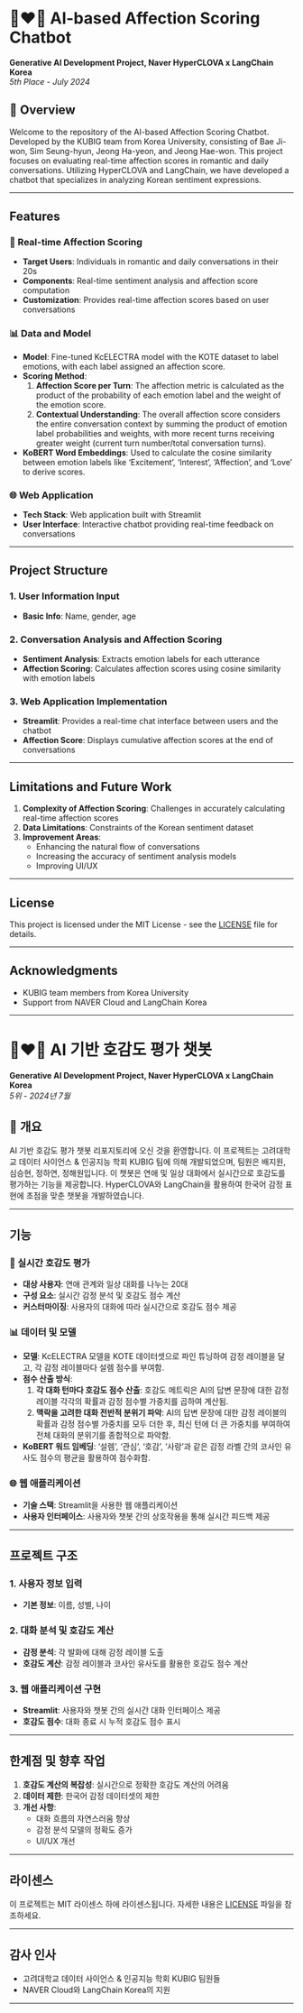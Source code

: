 # 👩‍❤️‍👨 AI-based Affection Scoring Chatbot

**Generative AI Development Project, Naver HyperCLOVA x LangChain Korea**  
*5th Place - July 2024*

## 🤖 Overview

Welcome to the repository of the AI-based Affection Scoring Chatbot. Developed by the KUBIG team from Korea University, consisting of Bae Ji-won, Sim Seung-hyun, Jeong Ha-yeon, and Jeong Hae-won. This project focuses on evaluating real-time affection scores in romantic and daily conversations. Utilizing HyperCLOVA and LangChain, we have developed a chatbot that specializes in analyzing Korean sentiment expressions.

---

## Features 

### 💬 Real-time Affection Scoring

- **Target Users**: Individuals in romantic and daily conversations in their 20s
- **Components**: Real-time sentiment analysis and affection score computation
- **Customization**: Provides real-time affection scores based on user conversations

### 📊 Data and Model

- **Model**: Fine-tuned KcELECTRA model with the KOTE dataset to label emotions, with each label assigned an affection score.
- **Scoring Method**:
  1. **Affection Score per Turn**: The affection metric is calculated as the product of the probability of each emotion label and the weight of the emotion score.
  2. **Contextual Understanding**: The overall affection score considers the entire conversation context by summing the product of emotion label probabilities and weights, with more recent turns receiving greater weight (current turn number/total conversation turns).
- **KoBERT Word Embeddings**: Used to calculate the cosine similarity between emotion labels like ‘Excitement’, ‘Interest’, ‘Affection’, and ‘Love’ to derive scores.

### 🌐 Web Application

- **Tech Stack**: Web application built with Streamlit
- **User Interface**: Interactive chatbot providing real-time feedback on conversations

---

## Project Structure

### 1. User Information Input
- **Basic Info**: Name, gender, age

### 2. Conversation Analysis and Affection Scoring
- **Sentiment Analysis**: Extracts emotion labels for each utterance
- **Affection Scoring**: Calculates affection scores using cosine similarity with emotion labels

### 3. Web Application Implementation
- **Streamlit**: Provides a real-time chat interface between users and the chatbot
- **Affection Score**: Displays cumulative affection scores at the end of conversations

---

## Limitations and Future Work

1. **Complexity of Affection Scoring**: Challenges in accurately calculating real-time affection scores
2. **Data Limitations**: Constraints of the Korean sentiment dataset
3. **Improvement Areas**:
   - Enhancing the natural flow of conversations
   - Increasing the accuracy of sentiment analysis models
   - Improving UI/UX

---

## License

This project is licensed under the MIT License - see the [LICENSE](LICENSE) file for details.

---

## Acknowledgments

- KUBIG team members from Korea University
- Support from NAVER Cloud and LangChain Korea

---

# 👩‍❤️‍👨 AI 기반 호감도 평가 챗봇

**Generative AI Development Project, Naver HyperCLOVA x LangChain Korea**  
*5위 - 2024년 7월*

## 🤖 개요

AI 기반 호감도 평가 챗봇 리포지토리에 오신 것을 환영합니다. 이 프로젝트는 고려대학교 데이터 사이언스 & 인공지능 학회 KUBIG 팀에 의해 개발되었으며, 팀원은 배지원, 심승현, 정하연, 정해원입니다. 이 챗봇은 연애 및 일상 대화에서 실시간으로 호감도를 평가하는 기능을 제공합니다. HyperCLOVA와 LangChain을 활용하여 한국어 감정 표현에 초점을 맞춘 챗봇을 개발하였습니다.

---

## 기능

### 💬 실시간 호감도 평가

- **대상 사용자**: 연애 관계와 일상 대화를 나누는 20대
- **구성 요소**: 실시간 감정 분석 및 호감도 점수 계산
- **커스터마이징**: 사용자의 대화에 따라 실시간으로 호감도 점수 제공

### 📊 데이터 및 모델

- **모델**: KcELECTRA 모델을 KOTE 데이터셋으로 파인 튜닝하여 감정 레이블을 달고, 각 감정 레이블마다 설렘 점수를 부여함.
- **점수 산출 방식**:
  1. **각 대화 턴마다 호감도 점수 산출**: 호감도 메트릭은 AI의 답변 문장에 대한 감정 레이블 각각의 확률과 감정 점수별 가중치를 곱하여 계산됨.
  2. **맥락을 고려한 대화 전반적 분위기 파악**: AI의 답변 문장에 대한 감정 레이블의 확률과 감정 점수별 가중치를 모두 더한 후, 최신 턴에 더 큰 가중치를 부여하여 전체 대화의 분위기를 종합적으로 파악함.
- **KoBERT 워드 임베딩**: ‘설렘’, ‘관심’, ‘호감’, ‘사랑’과 같은 감정 라벨 간의 코사인 유사도 점수의 평균을 활용하여 점수화함.

### 🌐 웹 애플리케이션

- **기술 스택**: Streamlit을 사용한 웹 애플리케이션
- **사용자 인터페이스**: 사용자와 챗봇 간의 상호작용을 통해 실시간 피드백 제공

---

## 프로젝트 구조

### 1. 사용자 정보 입력
- **기본 정보**: 이름, 성별, 나이

### 2. 대화 분석 및 호감도 계산
- **감정 분석**: 각 발화에 대해 감정 레이블 도출
- **호감도 계산**: 감정 레이블과 코사인 유사도를 활용한 호감도 점수 계산

### 3. 웹 애플리케이션 구현
- **Streamlit**: 사용자와 챗봇 간의 실시간 대화 인터페이스 제공
- **호감도 점수**: 대화 종료 시 누적 호감도 점수 표시

---

## 한계점 및 향후 작업

1. **호감도 계산의 복잡성**: 실시간으로 정확한 호감도 계산의 어려움
2. **데이터 제한**: 한국어 감정 데이터셋의 제한
3. **개선 사항**:
   - 대화 흐름의 자연스러움 향상
   - 감정 분석 모델의 정확도 증가
   - UI/UX 개선

---

## 라이센스

이 프로젝트는 MIT 라이센스 하에 라이센스됩니다. 자세한 내용은 [LICENSE](LICENSE) 파일을 참조하세요.

---

## 감사 인사

- 고려대학교 데이터 사이언스 & 인공지능 학회 KUBIG 팀원들
- NAVER Cloud와 LangChain Korea의 지원

---
